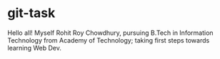 # git-task

Hello all! Myself Rohit Roy Chowdhury, pursuing B.Tech in Information Technology from Academy of Technology; taking first steps towards learning Web Dev.
